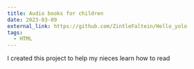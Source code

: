 ```yaml
---
title: Audio books for children
date: 2023-03-09
external_link: https://github.com/ZintleFaltein/Hello_yolo
tags:
  - HTML
---
```


I created this project to help my nieces learn how to read
<!--more-->
